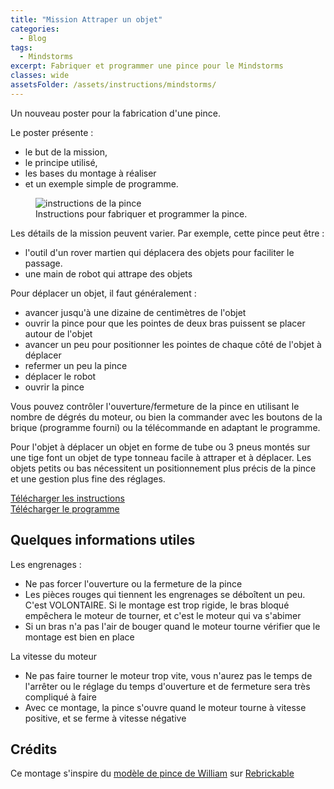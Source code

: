 ```yaml
---
title: "Mission Attraper un objet"
categories:
  - Blog
tags:
  - Mindstorms
excerpt: Fabriquer et programmer une pince pour le Mindstorms
classes: wide
assetsFolder: /assets/instructions/mindstorms/
---
```


Un nouveau poster pour la fabrication d'une pince.

Le poster présente :
- le but de la mission,
- le principe utilisé,
- les bases du montage à réaliser
- et un exemple simple de programme.

<figure>
  <img src="{{site.baseurl}}{{page.assetsFolder}}mission-pince.png" alt="instructions de la pince">
  <figcaption>Instructions pour fabriquer et programmer la pince.</figcaption>
</figure>
<!-- 1024 × 768 -->


Les détails de la mission peuvent varier.
Par exemple, cette pince peut être :
- l'outil d'un rover martien qui déplacera des objets pour faciliter le passage.
- une main de robot qui attrape des objets


Pour déplacer un objet, il faut généralement :
- avancer jusqu'à une dizaine de centimètres de l'objet
- ouvrir la pince pour que les pointes de deux bras puissent se placer autour de l'objet
- avancer un peu pour positionner les pointes de chaque côté de l'objet à déplacer
- refermer un peu la pince
- déplacer le robot
- ouvrir la pince

Vous pouvez contrôler l'ouverture/fermeture de la pince en utilisant le nombre de dégrés du moteur, ou bien la commander avec les boutons de la brique (programme fourni) ou la télécommande en adaptant le programme.

Pour l'objet à déplacer un objet en forme de tube ou 3 pneus montés sur une tige font un objet de type tonneau facile à attraper et à déplacer. Les objets petits ou bas nécessitent un positionnement plus précis de la pince et une gestion plus fine des réglages.


<a href="{{site.baseurl}}{{page.assetsFolder}}mission-pince.pdf" target="_blank" class=".btn .btn--success .btn--large">Télécharger les instructions</a>
<br>
<a href="{{site.baseurl}}{{page.assetsFolder}}mission-pince.ev3" target="_blank" class=".btn .btn--success .btn--large">Télécharger le programme</a>


## Quelques informations utiles

Les engrenages :
- Ne pas forcer l'ouverture ou la fermeture de la pince
- Les pièces rouges qui tiennent les engrenages se déboîtent un peu. C'est VOLONTAIRE. Si le montage est trop rigide, le bras bloqué empêchera le moteur de tourner, et c'est le moteur qui va s'abimer
- Si un bras n'a pas l'air de bouger quand le moteur tourne vérifier que le montage est bien en place

La vitesse du moteur
- Ne pas faire tourner le moteur trop vite, vous n'aurez pas le temps de l'arrêter ou le réglage du temps d'ouverture et de fermeture sera très compliqué à faire
- Avec ce montage, la pince s'ouvre quand le moteur tourne à vitesse positive, et se ferme à vitesse négative



## Crédits

Ce montage s'inspire du [modèle de pince de William](https://rebrickable.com/mocs/MOC-3533/DLuders/most-simple-ev3-robot-claw-by-william/#comments) sur [Rebrickable](https://rebrickable.com)


